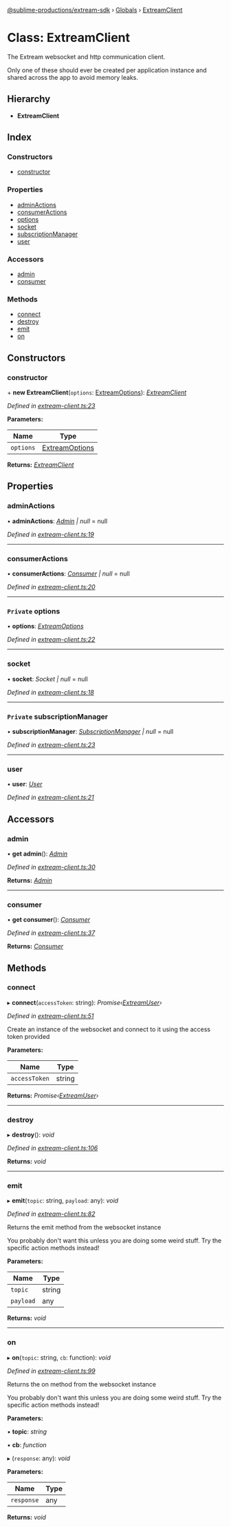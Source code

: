 [@sublime-productions/extream-sdk](../README.md) › [Globals](../globals.md) › [ExtreamClient](extreamclient.md)

# Class: ExtreamClient

The Extream websocket and http communication client.

Only one of these should ever be created per application instance and shared across the app to avoid memory leaks.

## Hierarchy

* **ExtreamClient**

## Index

### Constructors

* [constructor](extreamclient.md#constructor)

### Properties

* [adminActions](extreamclient.md#adminactions)
* [consumerActions](extreamclient.md#consumeractions)
* [options](extreamclient.md#private-options)
* [socket](extreamclient.md#socket)
* [subscriptionManager](extreamclient.md#private-subscriptionmanager)
* [user](extreamclient.md#user)

### Accessors

* [admin](extreamclient.md#admin)
* [consumer](extreamclient.md#consumer)

### Methods

* [connect](extreamclient.md#connect)
* [destroy](extreamclient.md#destroy)
* [emit](extreamclient.md#emit)
* [on](extreamclient.md#on)

## Constructors

###  constructor

\+ **new ExtreamClient**(`options`: [ExtreamOptions](../interfaces/extreamoptions.md)): *[ExtreamClient](extreamclient.md)*

*Defined in [extream-client.ts:23](https://github.com/Extream-SaaS/ex-sdk/blob/d73bdfb/src/extream-client.ts#L23)*

**Parameters:**

Name | Type |
------ | ------ |
`options` | [ExtreamOptions](../interfaces/extreamoptions.md) |

**Returns:** *[ExtreamClient](extreamclient.md)*

## Properties

###  adminActions

• **adminActions**: *[Admin](admin.md) | null* = null

*Defined in [extream-client.ts:19](https://github.com/Extream-SaaS/ex-sdk/blob/d73bdfb/src/extream-client.ts#L19)*

___

###  consumerActions

• **consumerActions**: *[Consumer](consumer.md) | null* = null

*Defined in [extream-client.ts:20](https://github.com/Extream-SaaS/ex-sdk/blob/d73bdfb/src/extream-client.ts#L20)*

___

### `Private` options

• **options**: *[ExtreamOptions](../interfaces/extreamoptions.md)*

*Defined in [extream-client.ts:22](https://github.com/Extream-SaaS/ex-sdk/blob/d73bdfb/src/extream-client.ts#L22)*

___

###  socket

• **socket**: *Socket | null* = null

*Defined in [extream-client.ts:18](https://github.com/Extream-SaaS/ex-sdk/blob/d73bdfb/src/extream-client.ts#L18)*

___

### `Private` subscriptionManager

• **subscriptionManager**: *[SubscriptionManager](subscriptionmanager.md) | null* = null

*Defined in [extream-client.ts:23](https://github.com/Extream-SaaS/ex-sdk/blob/d73bdfb/src/extream-client.ts#L23)*

___

###  user

• **user**: *[User](user.md)*

*Defined in [extream-client.ts:21](https://github.com/Extream-SaaS/ex-sdk/blob/d73bdfb/src/extream-client.ts#L21)*

## Accessors

###  admin

• **get admin**(): *[Admin](admin.md)*

*Defined in [extream-client.ts:30](https://github.com/Extream-SaaS/ex-sdk/blob/d73bdfb/src/extream-client.ts#L30)*

**Returns:** *[Admin](admin.md)*

___

###  consumer

• **get consumer**(): *[Consumer](consumer.md)*

*Defined in [extream-client.ts:37](https://github.com/Extream-SaaS/ex-sdk/blob/d73bdfb/src/extream-client.ts#L37)*

**Returns:** *[Consumer](consumer.md)*

## Methods

###  connect

▸ **connect**(`accessToken`: string): *Promise‹[ExtreamUser](../interfaces/extreamuser.md)›*

*Defined in [extream-client.ts:51](https://github.com/Extream-SaaS/ex-sdk/blob/d73bdfb/src/extream-client.ts#L51)*

Create an instance of the websocket and connect to it using the access token provided

**Parameters:**

Name | Type |
------ | ------ |
`accessToken` | string |

**Returns:** *Promise‹[ExtreamUser](../interfaces/extreamuser.md)›*

___

###  destroy

▸ **destroy**(): *void*

*Defined in [extream-client.ts:106](https://github.com/Extream-SaaS/ex-sdk/blob/d73bdfb/src/extream-client.ts#L106)*

**Returns:** *void*

___

###  emit

▸ **emit**(`topic`: string, `payload`: any): *void*

*Defined in [extream-client.ts:82](https://github.com/Extream-SaaS/ex-sdk/blob/d73bdfb/src/extream-client.ts#L82)*

Returns the emit method from the websocket instance

You probably don't want this unless you are doing some weird stuff. Try the specific action methods instead!

**Parameters:**

Name | Type |
------ | ------ |
`topic` | string |
`payload` | any |

**Returns:** *void*

___

###  on

▸ **on**(`topic`: string, `cb`: function): *void*

*Defined in [extream-client.ts:99](https://github.com/Extream-SaaS/ex-sdk/blob/d73bdfb/src/extream-client.ts#L99)*

Returns the on method from the websocket instance

You probably don't want this unless you are doing some weird stuff. Try the specific action methods instead!

**Parameters:**

▪ **topic**: *string*

▪ **cb**: *function*

▸ (`response`: any): *void*

**Parameters:**

Name | Type |
------ | ------ |
`response` | any |

**Returns:** *void*
